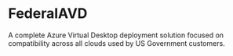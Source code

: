 # FederalAVD
A complete Azure Virtual Desktop deployment solution focused on compatibility across all clouds used by US Government customers.
